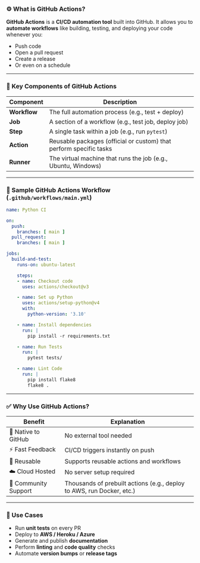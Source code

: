 ### ⚙️ What is **GitHub Actions**?

**GitHub Actions** is a **CI/CD automation tool** built into GitHub.
It allows you to **automate workflows** like building, testing, and deploying your code whenever you:

* Push code
* Open a pull request
* Create a release
* Or even on a schedule

---

### 🧱 Key Components of GitHub Actions

| Component    | Description                                                        |
| ------------ | ------------------------------------------------------------------ |
| **Workflow** | The full automation process (e.g., test + deploy)                  |
| **Job**      | A section of a workflow (e.g., test job, deploy job)               |
| **Step**     | A single task within a job (e.g., run `pytest`)                    |
| **Action**   | Reusable packages (official or custom) that perform specific tasks |
| **Runner**   | The virtual machine that runs the job (e.g., Ubuntu, Windows)      |

---

### 📄 Sample GitHub Actions Workflow (`.github/workflows/main.yml`)

```yaml
name: Python CI

on:
  push:
    branches: [ main ]
  pull_request:
    branches: [ main ]

jobs:
  build-and-test:
    runs-on: ubuntu-latest

    steps:
    - name: Checkout code
      uses: actions/checkout@v3

    - name: Set up Python
      uses: actions/setup-python@v4
      with:
        python-version: '3.10'

    - name: Install dependencies
      run: |
        pip install -r requirements.txt

    - name: Run Tests
      run: |
        pytest tests/

    - name: Lint Code
      run: |
        pip install flake8
        flake8 .
```

---

### ✅ Why Use GitHub Actions?

| Benefit              | Explanation                                                           |
| -------------------- | --------------------------------------------------------------------- |
| 🔗 Native to GitHub  | No external tool needed                                               |
| ⚡ Fast Feedback      | CI/CD triggers instantly on push                                      |
| 🔁 Reusable          | Supports reusable actions and workflows                               |
| ☁️ Cloud Hosted      | No server setup required                                              |
| 🤝 Community Support | Thousands of prebuilt actions (e.g., deploy to AWS, run Docker, etc.) |

---

### 🔧 Use Cases

* Run **unit tests** on every PR
* Deploy to **AWS / Heroku / Azure**
* Generate and publish **documentation**
* Perform **linting** and **code quality** checks
* Automate **version bumps** or **release tags**
